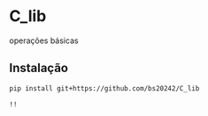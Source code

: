 # C_lib

 operações básicas

## Instalação

```bash
pip install git+https://github.com/bs20242/C_lib

!!
